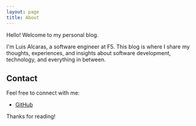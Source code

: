 ```yaml
---
layout: page
title: About
---
```


<p class="message">
  Hello! Welcome to my personal blog.
</p>

I'm Luis Alcaras, a software engineer at F5. This blog is where I share my thoughts, experiences, and insights about software development, technology, and everything in between.

## Contact

Feel free to connect with me:

* [GitHub](https://github.com/luisalcarasr)

Thanks for reading!
